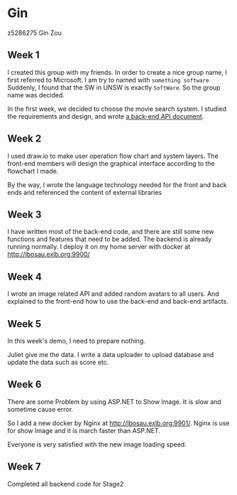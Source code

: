 # Gin

z5286275 Gin Zou

## Week 1

I created this group with my friends. In order to create a nice group name, I first referred to Microsoft. I am try to named with `something software` Suddenly, I found that the SW in UNSW is exactly `SoftWare`. So the group name was decided.

In the first week, we decided to choose the movie search system. I studied the requirements and design, and wrote [a back-end API document](https://3900w12a-unsoftware.atlassian.net/wiki/spaces/SD/pages/589825/API+Design?atlOrigin=eyJpIjoiZGViY2ZmNTQ2YTcwNDFiZThlZTAyYzc0ZjVhYmM0NGEiLCJwIjoiaiJ9).

## Week 2

I used draw.io to make user operation flow chart and system layers. The front-end members will design the graphical interface according to the flowchart I made.

By the way, I wrote the language technology needed for the front and back ends and referenced the content of external libraries

## Week 3

I have written most of the back-end code, and there are still some new functions and features that need to be added.
The backend is already running normally. I deploy it on my home server with docker at http://lbosau.exlb.org:9900/

## Week 4

I wrote an image related API and added random avatars to all users.  And explained to the front-end how to use the back-end and back-end artifacts. 

## Week 5

In this week's demo, I need to prepare nothing. 

Juliet give me the data. I write a data uploader to upload database and update the data such as score etc.

## Week 6

There are some Problem by using ASP.NET to Show Image. It is slow and sometime cause error. 

So I add a new docker by Nginx at  http://lbosau.exlb.org:9901/. Nginx is use for show Image and it is march faster than ASP.NET.

Everyone is very satisfied with the new image loading speed.

## Week 7

Completed all backend code for Stage2
